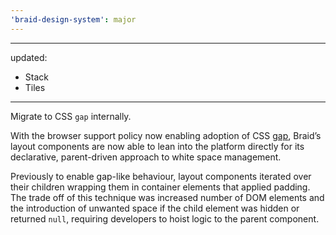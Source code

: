 ```yaml
---
'braid-design-system': major
---
```


---
updated:
  - Stack
  - Tiles
---

Migrate to CSS `gap` internally.

With the browser support policy now enabling adoption of CSS [gap], Braid’s layout components are now able to lean into the platform directly for its declarative, parent-driven approach to white space management.

Previously to enable gap-like behaviour, layout components iterated over their children wrapping them in container elements that applied padding.
The trade off of this technique was increased number of DOM elements and the introduction of unwanted space if the child element was hidden or returned `null`, requiring developers to hoist logic to the parent component.

[gap]: https://developer.mozilla.org/en-US/docs/Web/CSS/gap
